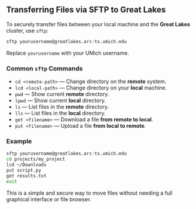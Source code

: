 ## Transferring Files via SFTP to Great Lakes

To securely transfer files between your local machine and the **Great Lakes** cluster, use `sftp`:

```bash
sftp yourusername@greatlakes.arc-ts.umich.edu
```

Replace `yourusername` with your UMich username.

### Common `sftp` Commands

- `cd <remote-path>` — Change directory on the **remote** system.
- `lcd <local-path>` — Change directory on your **local** machine.
- `pwd` — Show current **remote** directory.
- `lpwd` — Show current **local** directory.
- `ls` — List files in the **remote** directory.
- `lls` — List files in the **local** directory.
- `get <filename>` — Download a file **from remote to local**.
- `put <filename>` — Upload a file **from local to remote**.

### Example

```bash
sftp yourusername@greatlakes.arc-ts.umich.edu
cd projects/my_project
lcd ~/Downloads
put script.py
get results.txt
exit
```

This is a simple and secure way to move files without needing a full graphical interface or file browser.


